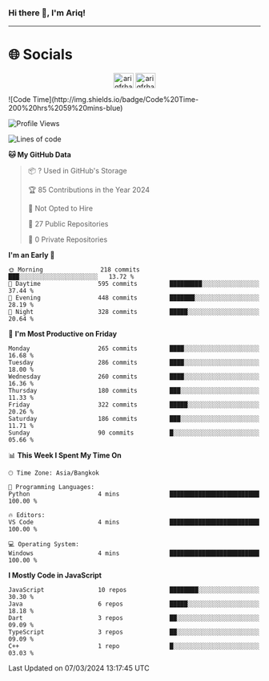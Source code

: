### Hi there 👋, I'm Ariq!
<hr>
<h1 align="">🌐 Socials</h1>
<p align="center">
<a href="https://www.linkedin.com/in/ariqfarhan/" target="blank"><img align="center" src="https://raw.githubusercontent.com/rahuldkjain/github-profile-readme-generator/master/src/images/icons/Social/linked-in-alt.svg" alt="ariqfrhan" height="30" width="40" /></a>
<a href="https://instagram.com/ariqfrhan" target="blank"><img align="center" src="https://raw.githubusercontent.com/rahuldkjain/github-profile-readme-generator/master/src/images/icons/Social/instagram.svg" alt="ariqfrhan" height="30" width="40" /></a>
</p>
<!--START_SECTION:waka-->
![Code Time](http://img.shields.io/badge/Code%20Time-200%20hrs%2059%20mins-blue)

![Profile Views](http://img.shields.io/badge/Profile%20Views-0-blue)

![Lines of code](https://img.shields.io/badge/From%20Hello%20World%20I%27ve%20Written-9.3%20million%20lines%20of%20code-blue)

**🐱 My GitHub Data** 

> 📦 ? Used in GitHub's Storage 
 > 
> 🏆 85 Contributions in the Year 2024
 > 
> 🚫 Not Opted to Hire
 > 
> 📜 27 Public Repositories 
 > 
> 🔑 0 Private Repositories 
 > 
**I'm an Early 🐤** 

```text
🌞 Morning                218 commits         ███░░░░░░░░░░░░░░░░░░░░░░   13.72 % 
🌆 Daytime                595 commits         █████████░░░░░░░░░░░░░░░░   37.44 % 
🌃 Evening                448 commits         ███████░░░░░░░░░░░░░░░░░░   28.19 % 
🌙 Night                  328 commits         █████░░░░░░░░░░░░░░░░░░░░   20.64 % 
```
📅 **I'm Most Productive on Friday** 

```text
Monday                   265 commits         ████░░░░░░░░░░░░░░░░░░░░░   16.68 % 
Tuesday                  286 commits         ████░░░░░░░░░░░░░░░░░░░░░   18.00 % 
Wednesday                260 commits         ████░░░░░░░░░░░░░░░░░░░░░   16.36 % 
Thursday                 180 commits         ███░░░░░░░░░░░░░░░░░░░░░░   11.33 % 
Friday                   322 commits         █████░░░░░░░░░░░░░░░░░░░░   20.26 % 
Saturday                 186 commits         ███░░░░░░░░░░░░░░░░░░░░░░   11.71 % 
Sunday                   90 commits          █░░░░░░░░░░░░░░░░░░░░░░░░   05.66 % 
```


📊 **This Week I Spent My Time On** 

```text
🕑︎ Time Zone: Asia/Bangkok

💬 Programming Languages: 
Python                   4 mins              █████████████████████████   100.00 % 

🔥 Editors: 
VS Code                  4 mins              █████████████████████████   100.00 % 

💻 Operating System: 
Windows                  4 mins              █████████████████████████   100.00 % 
```

**I Mostly Code in JavaScript** 

```text
JavaScript               10 repos            ████████░░░░░░░░░░░░░░░░░   30.30 % 
Java                     6 repos             █████░░░░░░░░░░░░░░░░░░░░   18.18 % 
Dart                     3 repos             ██░░░░░░░░░░░░░░░░░░░░░░░   09.09 % 
TypeScript               3 repos             ██░░░░░░░░░░░░░░░░░░░░░░░   09.09 % 
C++                      1 repo              █░░░░░░░░░░░░░░░░░░░░░░░░   03.03 % 
```




 Last Updated on 07/03/2024 13:17:45 UTC
<!--END_SECTION:waka-->
